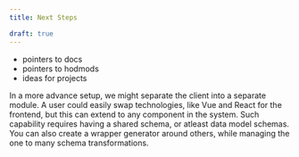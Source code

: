 ```yaml
---
title: Next Steps

draft: true
---
```


- pointers to docs
- pointers to hodmods
- ideas for projects

In a more advance setup, we might separate the client into a separate module.
A user could easily swap technologies, like Vue and React for the frontend,
but this can extend to any component in the system.
Such capability requires having a shared schema, or atleast data model schemas.
You can also create a wrapper generator around others,
while managing the one to many schema transformations.

